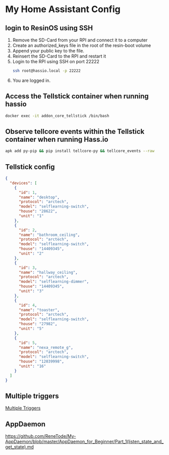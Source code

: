 # My Home Assistant Config

## login to ResinOS using SSH

1. Remove the SD-Card from your RPI and connect it to a computer
2. Create an authorized_keys file in the root of the resin-boot volume
3. Append your public key to the file.
4. Reinsert the SD-Card to the RPI and restart it
5. Login to the RPI using SSH on port 22222
   ```bash
   ssh root@hassio.local -p 22222
   ```
6. You are logged in.

## Access the Tellstick container when running hassio
```bash
docker exec -it addon_core_tellstick /bin/bash
```

## Observe tellcore events within the Tellstick container when running Hass.io
```bash
apk add py-pip && pip install tellcore-py && tellcore_events --raw
```

## Tellstick config
```json
{
  "devices": [
    {
      "id": 1,
      "name": "desktop",
      "protocol": "arctech",
      "model": "selflearning-switch",
      "house": "28622",
      "unit": "1"
    },
    {
      "id": 2,
      "name": "bathroom_ceiling",
      "protocol": "arctech",
      "model": "selflearning-switch",
      "house": "14409345",
      "unit": "2"
    },
    {
      "id": 3,
      "name": "hallway_ceiling",
      "protocol": "arctech",
      "model": "selflearning-dimmer",
      "house": "14409345",
      "unit": "3"
    },
    {
      "id": 4,
      "name": "toaster",
      "protocol": "arctech",
      "model": "selflearning-switch",
      "house": "27982",
      "unit": "5"
    },
    {
      "id": 5,
      "name": "nexa_remote_g",
      "protocol": "arctech",
      "model": "selflearning-switch",
      "house": "12039998",
      "unit": "16"
    }
  ]
}
```

## Multiple triggers

[Multiple Triggers](https://www.home-assistant.io/docs/automation/trigger/#multiple-triggers)

## AppDaemon
https://github.com/ReneTode/My-AppDaemon/blob/master/AppDaemon_for_Beginner/Part_1(listen_state_and_get_state).md





